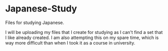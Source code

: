 # Japanese-Study
Files for studying Japanese.

I will be uploading my files that I create for studying as I can't find a set that I like already created.
I am also attempting this on my spare time, which is way more difficult than when I took it as a course in university.

